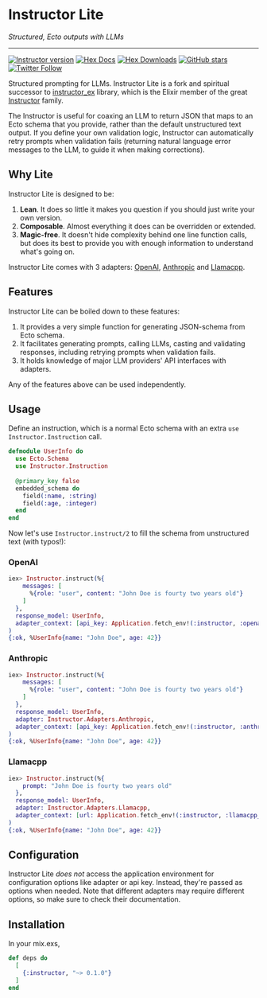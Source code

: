 # Instructor Lite

_Structured, Ecto outputs with LLMs_

---

[![Instructor version](https://img.shields.io/hexpm/v/instructor.svg)](https://hex.pm/packages/instructor)
[![Hex Docs](https://img.shields.io/badge/hex-docs-lightgreen.svg)](https://hexdocs.pm/instructor/)
[![Hex Downloads](https://img.shields.io/hexpm/dt/instructor)](https://hex.pm/packages/instructor)
[![GitHub stars](https://img.shields.io/github/stars/martosaur/instructor_ex.svg)](https://github.com/martosaur/instructor_ex/stargazers)
[![Twitter Follow](https://img.shields.io/twitter/follow/distantprovince?style=social)](https://twitter.com/distantprovince)

<!-- Docs -->

Structured prompting for LLMs. Instructor Lite is a fork and spiritual successor to [instructor_ex](https://github.com/thmsmlr/instructor_ex) library, which is the Elixir member of the great [Instructor](https://useinstructor.com/) family.
 
The Instructor is useful for coaxing an LLM to return JSON that maps to an Ecto schema that you provide, rather than the default unstructured text output. If you define your own validation logic, Instructor can automatically retry prompts when validation fails (returning natural language error messages to the LLM, to guide it when making corrections).


## Why Lite

Instructor Lite is designed to be:
1. **Lean**. It does so little it makes you question if you should just write your own version.
2. **Composable**. Almost everything it does can be overridden or extended.
3. **Magic-free**. It doesn't hide complexity behind one line function calls, but does its best to provide you with enough information to understand what's going on.

Instructor Lite comes with 3 adapters: [OpenAI](https://openai.com/api/), [Anthropic](https://www.anthropic.com/) and [Llamacpp](https://github.com/ggerganov/llama.cpp). 

## Features

Instructor Lite can be boiled down to these features:
1. It provides a very simple function for generating JSON-schema from Ecto schema.
2. It facilitates generating prompts, calling LLMs, casting and validating responses, including retrying prompts when validation fails.
3. It holds knowledge of major LLM providers' API interfaces with adapters.

Any of the features above can be used independently.

## Usage

Define an instruction, which is a normal Ecto schema with an extra `use Instructor.Instruction` call.

```elixir
defmodule UserInfo do
  use Ecto.Schema
  use Instructor.Instruction
  
  @primary_key false
  embedded_schema do
    field(:name, :string)
    field(:age, :integer)
  end
end
```

Now let's use `Instructor.instruct/2` to fill the schema from unstructured text (with typos!):

<!-- tabs-open -->

### OpenAI

```elixir
iex> Instructor.instruct(%{
    messages: [
      %{role: "user", content: "John Doe is fourty two years old"}
    ]
  },
  response_model: UserInfo,
  adapter_context: [api_key: Application.fetch_env!(:instructor, :openai_key)]
)
{:ok, %UserInfo{name: "John Doe", age: 42}}
```

### Anthropic

```elixir
iex> Instructor.instruct(%{
    messages: [
      %{role: "user", content: "John Doe is fourty two years old"}
    ]
  },
  response_model: UserInfo,
  adapter: Instructor.Adapters.Anthropic,
  adapter_context: [api_key: Application.fetch_env!(:instructor, :anthropic_key)]
)
{:ok, %UserInfo{name: "John Doe", age: 42}}
```

### Llamacpp

```elixir
iex> Instructor.instruct(%{
    prompt: "John Doe is fourty two years old"
  },
  response_model: UserInfo,
  adapter: Instructor.Adapters.Llamacpp,
  adapter_context: [url: Application.fetch_env!(:instructor, :llamacpp_url)]
)
{:ok, %UserInfo{name: "John Doe", age: 42}}
```

<!-- tabs-close -->

## Configuration

Instructor Lite _does not_ access the application environment for configuration options like adapter or api key. Instead, they're passed as options when needed. Note that different adapters may require different options, so make sure to check their documentation. 


## Installation

In your mix.exs,

```elixir
def deps do
  [
    {:instructor, "~> 0.1.0"}
  ]
end
```

